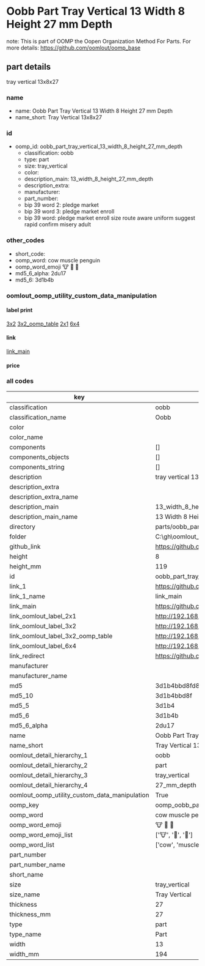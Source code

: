 # Oobb Part Tray Vertical 13 Width 8 Height 27 mm Depth  

note: This is part of OOMP the Oopen Organization Method For Parts. For more details: https://github.com/oomlout/oomp_base

##  part details
  



tray vertical 13x8x27



### name
* name: Oobb Part Tray Vertical 13 Width 8 Height 27 mm Depth
* name_short: Tray Vertical 13x8x27 
### id
* oomp_id: oobb_part_tray_vertical_13_width_8_height_27_mm_depth
  * classification: oobb
  * type: part
  * size: tray_vertical
  * color: 
  * description_main: 13_width_8_height_27_mm_depth
  * description_extra: 
  * manufacturer: 
  * part_number: 
  * bip 39 word 2: pledge market
  * bip 39 word 3: pledge market enroll
  * bip 39 word: pledge market enroll size route aware uniform suggest rapid confirm misery adult

### other_codes
* short_code: 
* oomp_word: cow muscle penguin
* oomp_word_emoji :cow: :muscle: :penguin:
* md5_6_alpha: 2du17
* md5_6: 3d1b4b






### oomlout_oomp_utility_custom_data_manipulation
#### label print
[3x2](http://192.168.1.245:1112/?label=oomp%202du17)
[3x2_oomp_table](http://192.168.1.108:1112/?label=oomp%202du17)
[2x1](http://192.168.1.242:1112/?label=oomp%202du17)
[6x4](http://192.168.1.55:1112/?label=oomp%202du17)    

#### link

[link_main](https://github.com/oomlout/oomlout_oobb_version_4_generated_parts/tree/main/navigation_oomp/oobb/part/tray_vertical/13_width_8_height_27_mm_depth/part)                              

#### price







### all codes 
| key | value |  
| --- | --- |  
| classification | oobb |  
| classification_name | Oobb |  
| color |  |  
| color_name |  |  
| components | [] |  
| components_objects | [] |  
| components_string | [] |  
| description | tray vertical 13x8x27 |  
| description_extra |  |  
| description_extra_name |  |  
| description_main | 13_width_8_height_27_mm_depth |  
| description_main_name | 13 Width 8 Height 27 mm Depth |  
| directory | parts/oobb_part_tray_vertical_13_width_8_height_27_mm_depth |  
| folder | C:\gh\oomlout_oobb_version_4_generated_parts\parts\oobb_part_tray_vertical_13_width_8_height_27_mm_depth |  
| github_link | https://github.com/oomlout/oomlout_oomp_part_src/tree/main/parts/oobb_part_tray_vertical_13_width_8_height_27_mm_depth |  
| height | 8 |  
| height_mm | 119 |  
| id | oobb_part_tray_vertical_13_width_8_height_27_mm_depth |  
| link_1 | https://github.com/oomlout/oomlout_oobb_version_4_generated_parts/tree/main/navigation_oomp/oobb/part/tray_vertical/13_width_8_height_27_mm_depth/part |  
| link_1_name | link_main |  
| link_main | https://github.com/oomlout/oomlout_oobb_version_4_generated_parts/tree/main/navigation_oomp/oobb/part/tray_vertical/13_width_8_height_27_mm_depth/part |  
| link_oomlout_label_2x1 | http://192.168.1.242:1112/?label=oomp%202du17 |  
| link_oomlout_label_3x2 | http://192.168.1.245:1112/?label=oomp%202du17 |  
| link_oomlout_label_3x2_oomp_table | http://192.168.1.108:1112/?label=oomp%202du17 |  
| link_oomlout_label_6x4 | http://192.168.1.55:1112/?label=oomp%202du17 |  
| link_redirect | https://github.com/oomlout/oomlout_oobb_version_4_generated_parts/tree/main/parts/oobb_tray_vertical_13_08_27 |  
| manufacturer |  |  
| manufacturer_name |  |  
| md5 | 3d1b4bbd8fd8fdac415e4c9e96620d34 |  
| md5_10 | 3d1b4bbd8f |  
| md5_5 | 3d1b4 |  
| md5_6 | 3d1b4b |  
| md5_6_alpha | 2du17 |  
| name | Oobb Part Tray Vertical 13 Width 8 Height 27 mm Depth |  
| name_short | Tray Vertical 13x8x27  |  
| oomlout_detail_hierarchy_1 | oobb |  
| oomlout_detail_hierarchy_2 | part |  
| oomlout_detail_hierarchy_3 | tray_vertical |  
| oomlout_detail_hierarchy_4 | 27_mm_depth |  
| oomlout_oomp_utility_custom_data_manipulation | True |  
| oomp_key | oomp_oobb_part_tray_vertical_13_width_8_height_27_mm_depth |  
| oomp_word | cow muscle penguin |  
| oomp_word_emoji | :cow: :muscle: :penguin: |  
| oomp_word_emoji_list | [':cow:', ':muscle:', ':penguin:'] |  
| oomp_word_list | ['cow', 'muscle', 'penguin'] |  
| part_number |  |  
| part_number_name |  |  
| short_name |  |  
| size | tray_vertical |  
| size_name | Tray Vertical |  
| thickness | 27 |  
| thickness_mm | 27 |  
| type | part |  
| type_name | Part |  
| width | 13 |  
| width_mm | 194 |  
